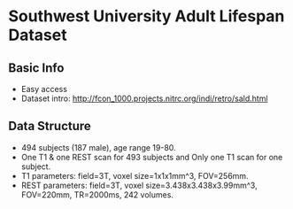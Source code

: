 # Southwest University Adult Lifespan Dataset

## Basic Info

* Easy access
* Dataset intro: <http://fcon_1000.projects.nitrc.org/indi/retro/sald.html>

## Data Structure

* 494 subjects (187 male), age range 19-80.
* One T1 & one REST scan for 493 subjects and Only one T1 scan for one subject.
* T1 parameters: field=3T, voxel size=1x1x1mm^3, FOV=256mm.
* REST parameters: field=3T, voxel size=3.438x3.438x3.99mm^3, FOV=220mm, TR=2000ms, 242 volumes.
